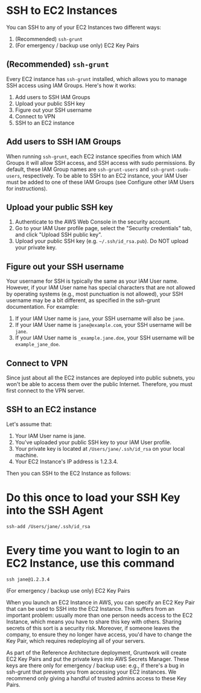 # SSH to EC2 Instances

You can SSH to any of your EC2 Instances two different ways:

1. (Recommended) `ssh-grunt`
1. (For emergency / backup use only) EC2 Key Pairs

## (Recommended) `ssh-grunt`

Every EC2 instance has `ssh-grunt` installed, which allows you to manage SSH access using IAM Groups. Here's how it works:

1. Add users to SSH IAM Groups
1. Upload your public SSH key
1. Figure out your SSH username
1. Connect to VPN
1. SSH to an EC2 instance

## Add users to SSH IAM Groups

When running `ssh-grunt`, each EC2 instance specifies from which IAM Groups it will allow SSH access, and SSH access with sudo permissions. By default, these IAM Group names are `ssh-grunt-users` and `ssh-grunt-sudo-users`, respectively. To be able to SSH to an EC2 instance, your IAM User must be added to one of these IAM Groups (see Configure other IAM Users for instructions).

## Upload your public SSH key

1. Authenticate to the AWS Web Console in the security account.
1. Go to your IAM User profile page, select the "Security credentials" tab, and click "Upload SSH public key".
1. Upload your public SSH key (e.g. `~/.ssh/id_rsa.pub`). Do NOT upload your private key.

## Figure out your SSH username

Your username for SSH is typically the same as your IAM User name. However, if your IAM User name has special characters that are not allowed by operating systems (e.g., most punctuation is not allowed), your SSH username may be a bit different, as specified in the ssh-grunt documentation. For example:

1. If your IAM User name is `jane`, your SSH username will also be `jane`.
1. If your IAM User name is `jane@example.com`, your SSH username will be `jane`.
1. If your IAM User name is `_example.jane.doe`, your SSH username will be `example_jane_doe`.

## Connect to VPN

Since just about all the EC2 instances are deployed into public subnets, you won't be able to access them over the public Internet. Therefore, you must first connect to the VPN server.

## SSH to an EC2 instance

Let's assume that:

1.  Your IAM User name is jane.
1.  You've uploaded your public SSH key to your IAM User profile.
1.  Your private key is located at `/Users/jane/.ssh/id_rsa` on your local machine.
1.  Your EC2 Instance's IP address is 1.2.3.4.

Then you can SSH to the EC2 Instance as follows:

# Do this once to load your SSH Key into the SSH Agent

`ssh-add /Users/jane/.ssh/id_rsa`

# Every time you want to login to an EC2 Instance, use this command

`ssh jane@1.2.3.4`

(For emergency / backup use only) EC2 Key Pairs

When you launch an EC2 Instance in AWS, you can specify an EC2 Key Pair that can be used to SSH into the EC2 Instance. This suffers from an important problem: usually more than one person needs access to the EC2 Instance, which means you have to share this key with others. Sharing secrets of this sort is a security risk. Moreover, if someone leaves the company, to ensure they no longer have access, you'd have to change the Key Pair, which requires redeploying all of your servers.

As part of the Reference Architecture deployment, Gruntwork will create EC2 Key Pairs and put the private keys into AWS Secrets Manager. These keys are there only for emergency / backup use: e.g., if there's a bug in ssh-grunt that prevents you from accessing your EC2 instances. We recommend only giving a handful of trusted admins access to these Key Pairs.
